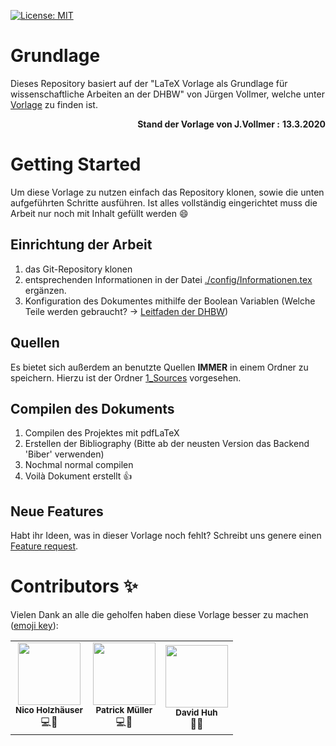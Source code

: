 [![License: MIT](https://img.shields.io/badge/License-MIT-yellow.svg)](https://opensource.org/licenses/MIT)


# Grundlage 
Dieses Repository basiert auf der "LaTeX Vorlage als Grundlage für wissenschaftliche Arbeiten an der DHBW" von Jürgen Vollmer, welche unter [Vorlage](https://www.karlsruhe.dhbw.de/inf/studienverlauf-organisatorisches.html) zu finden ist.  
<div align="right">
  <b>Stand der Vorlage von J.Vollmer :</b> <b>13.3.2020</b> 
</div>

# Getting Started  
Um diese Vorlage zu nutzen einfach das Repository klonen, sowie die unten aufgeführten Schritte ausführen. Ist alles vollständig eingerichtet muss die Arbeit nur noch mit Inhalt gefüllt werden 😄

## Einrichtung der Arbeit 
1. das Git-Repository klonen
2. entsprechenden Informationen in der Datei [./config/Informationen.tex](https://github.com/Bonk-Army/Template-LaTeX_PraktischeArbeit/blob/master/config/Informationen.tex) ergänzen.
3. Konfiguration des Dokumentes mithilfe der Boolean Variablen (Welche Teile werden gebraucht? -> [Leitfaden der DHBW](https://www.karlsruhe.dhbw.de/fileadmin/user_upload/documents/content-de/Studiengaenge-Technik/Sicherheitswesen/Leitlinien_Bearbeitung_und_Dokumentation.pdf))

## Quellen
Es bietet sich außerdem an benutzte Quellen **IMMER** in einem Ordner zu speichern. Hierzu ist der Ordner [1_Sources](https://github.com/Bonk-Army/Template-LaTeX_PraktischeArbeit/tree/master/1_Sources) vorgesehen.

## Compilen des Dokuments
1. Compilen des Projektes mit pdfLaTeX
2. Erstellen der Bibliography (Bitte ab der neusten Version das Backend 'Biber' verwenden)
3. Nochmal normal compilen
4. Voilà Dokument erstellt 👍

  
## Neue Features  
Habt ihr Ideen, was in dieser Vorlage noch fehlt? Schreibt uns genere einen [Feature request](https://github.com/Bonk-Army/Template-LaTeX_PraktischeArbeit/issues/new?assignees=&labels=new%20feature).

# Contributors ✨
Vielen Dank an alle die geholfen haben diese Vorlage besser zu machen ([emoji key](https://allcontributors.org/docs/en/emoji-key)):
<!-- ALL-CONTRIBUTORS-LIST:START - Do not remove or modify this section -->
<!-- prettier-ignore-start -->
<!-- markdownlint-disable -->
<table>
  <tr>
    <td align="center">
      <img src="https://avatars.githubusercontent.com/u/64784007?v=4?s=100" width="100px;" alt=""/><br/>
      <sub><b>Nico Holzhäuser</b></sub><br/>
      💻📖
    </td>
    <td align="center">
      <img src="https://avatars.githubusercontent.com/u/50352812?v=4?s=100" width="100px;" alt=""/><br/>
      <sub><b>Patrick Müller</b></sub><br/>
      💻📖
    </td>
    <td align="center">
      <img src="https://avatars.githubusercontent.com/u/38101884?v=4?s=100" width="100px;" alt=""/><br/>
      <sub><b>David Huh</b></sub><br/>
      📖🤔
    </td>
  </tr>
  <tr>
</table>
<!-- markdownlint-restore -->
<!-- prettier-ignore-end -->
<!-- ALL-CONTRIBUTORS-LIST:END -->
